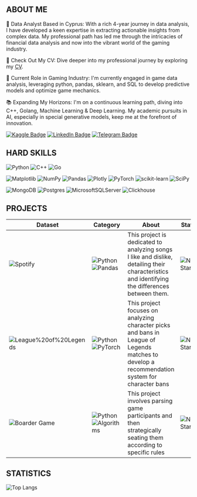 ## ABOUT ME
🌟 Data Analyst Based in Cyprus: With a rich 4-year journey in data analysis, I have developed a keen expertise in extracting actionable insights from complex data. My professional path has led me through the intricacies of financial data analysis and now into the vibrant world of the gaming industry.

📄 Check Out My CV: Dive deeper into my professional journey by exploring my <a href="https://docs.google.com/document/d/1vZNkEZGukUS27WgZzMv2rMLggt24-Ha3gcPX7U9UezM/edit?usp=sharing">CV</a>.

🚀 Current Role in Gaming Industry: I'm currently engaged in game data analysis, leveraging python, pandas, sklearn, and SQL to develop predictive models and optimize game mechanics.

📚 Expanding My Horizons: I'm on a continuous learning path, diving into C++, Golang, Machine Learning & Deep Learning. My academic pursuits in AI, especially in special generative models, keep me at the forefront of innovation.

<a href="https://www.kaggle.com/artemkharlamov"><img src="https://img.shields.io/badge/Kaggle-blue?style=for-the-badge&logo=telegram&logoColor=white" alt="Kaggle Badge"/></a> <a href="https://www.linkedin.com/in/artemskharlamov/"><img src="https://img.shields.io/badge/LinkedIn-blue?style=for-the-badge&logo=linkedin&logoColor=white" alt="LinkedIn Badge"/></a> <a href="https://t.me/artikha"><img src="https://img.shields.io/badge/Telegram-blue?style=for-the-badge&logo=telegram&logoColor=white" alt="Telegram Badge"/></a>
 
## HARD SKILLS

![Python](https://img.shields.io/badge/python-3670A0?style=for-the-badge&logo=python&logoColor=ffdd54) ![C++](https://img.shields.io/badge/c++-%2300599C.svg?style=for-the-badge&logo=c%2B%2B&logoColor=white) ![Go](https://img.shields.io/badge/go-%2300ADD8.svg?style=for-the-badge&logo=go&logoColor=white)

![Matplotlib](https://img.shields.io/badge/Matplotlib-%23ffffff.svg?style=for-the-badge&logo=Matplotlib&logoColor=black) ![NumPy](https://img.shields.io/badge/numpy-%23013243.svg?style=for-the-badge&logo=numpy&logoColor=white) ![Pandas](https://img.shields.io/badge/pandas-%23150458.svg?style=for-the-badge&logo=pandas&logoColor=white) ![Plotly](https://img.shields.io/badge/Plotly-%233F4F75.svg?style=for-the-badge&logo=plotly&logoColor=white) ![PyTorch](https://img.shields.io/badge/PyTorch-%23EE4C2C.svg?style=for-the-badge&logo=PyTorch&logoColor=white) ![scikit-learn](https://img.shields.io/badge/scikit--learn-%23F7931E.svg?style=for-the-badge&logo=scikit-learn&logoColor=white) ![SciPy](https://img.shields.io/badge/SciPy-%230C55A5.svg?style=for-the-badge&logo=scipy&logoColor=%white)

![MongoDB](https://img.shields.io/badge/MongoDB-%234ea94b.svg?style=for-the-badge&logo=mongodb&logoColor=white) ![Postgres](https://img.shields.io/badge/postgres-%23316192.svg?style=for-the-badge&logo=postgresql&logoColor=white)  ![MicrosoftSQLServer](https://img.shields.io/badge/Microsoft%20SQL%20Server-CC2927?style=for-the-badge&logo=microsoft%20sql%20server&logoColor=white) ![Clickhouse](https://img.shields.io/badge/ClickHouse-%23F7931E.svg?style=for-the-badge&logo=ClickHouse&logoColor=yellow) 

## PROJECTS
Dataset | Category | About | Status | Link |
--- | --- | --- | --- | --- |
![Spotify](https://img.shields.io/badge/Spotify-1ED760?style=for-the-badge&logo=spotify&logoColor=white) | ![Python](https://img.shields.io/badge/python-3670A0?style=for-the-badge&logo=python&logoColor=ffdd54) ![Pandas](https://img.shields.io/badge/pandas-%23150458.svg?style=for-the-badge&logo=pandas&logoColor=white) | This project is dedicated to analyzing songs I like and dislike, detailing their characteristics and identifying the differences between them. | ![Not Started](https://img.shields.io/badge/not%20started-808080) | Link |
![League%20of%20Legends](https://img.shields.io/badge/League%20of%20Legends-C28F2C?style=for-the-badge&logo=leagueoflegends&logoColor=white) | ![Python](https://img.shields.io/badge/python-3670A0?style=for-the-badge&logo=python&logoColor=ffdd54) ![PyTorch](https://img.shields.io/badge/PyTorch-%23EE4C2C.svg?style=for-the-badge&logo=PyTorch&logoColor=white) | This project focuses on analyzing character picks and bans in League of Legends matches to develop a recommendation system for character bans | ![Not Started](https://img.shields.io/badge/not%20started-808080) | Link |
![Boarder Game](https://img.shields.io/badge/Boarder%20Game-blue?style=for-the-badge&logo) | ![Python](https://img.shields.io/badge/python-3670A0?style=for-the-badge&logo=python&logoColor=ffdd54) ![Algorithms](https://img.shields.io/badge/Algorithms-black?style=for-the-badge) | This project involves parsing game participants and then strategically seating them according to specific rules | ![Not Started](https://img.shields.io/badge/not%20started-808080) | Link |

## STATISTICS

![Top Langs](https://github-readme-stats.vercel.app/api/top-langs/?username=saintarkhat&layout=compact&theme=radical)


